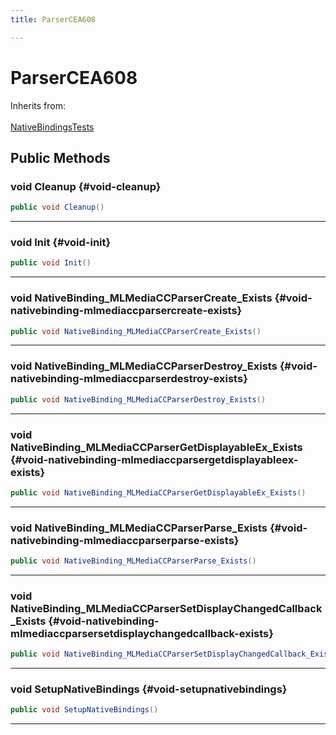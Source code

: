 ```yaml
---
title: ParserCEA608

---
```


# ParserCEA608







Inherits from: <br></br>[NativeBindingsTests](/versioned_docs/version-22-May-2023/unity-api/api/UnitySDKEditorTests/UnitySDKEditorTests.NativeBindingsTests.md)




## Public Methods

### void Cleanup {#void-cleanup}

```csharp
public void Cleanup()
```






-----------

### void Init {#void-init}

```csharp
public void Init()
```






-----------

### void NativeBinding_MLMediaCCParserCreate_Exists {#void-nativebinding-mlmediaccparsercreate-exists}

```csharp
public void NativeBinding_MLMediaCCParserCreate_Exists()
```






-----------

### void NativeBinding_MLMediaCCParserDestroy_Exists {#void-nativebinding-mlmediaccparserdestroy-exists}

```csharp
public void NativeBinding_MLMediaCCParserDestroy_Exists()
```






-----------

### void NativeBinding_MLMediaCCParserGetDisplayableEx_Exists {#void-nativebinding-mlmediaccparsergetdisplayableex-exists}

```csharp
public void NativeBinding_MLMediaCCParserGetDisplayableEx_Exists()
```






-----------

### void NativeBinding_MLMediaCCParserParse_Exists {#void-nativebinding-mlmediaccparserparse-exists}

```csharp
public void NativeBinding_MLMediaCCParserParse_Exists()
```






-----------

### void NativeBinding_MLMediaCCParserSetDisplayChangedCallback_Exists {#void-nativebinding-mlmediaccparsersetdisplaychangedcallback-exists}

```csharp
public void NativeBinding_MLMediaCCParserSetDisplayChangedCallback_Exists()
```






-----------

### void SetupNativeBindings {#void-setupnativebindings}

```csharp
public void SetupNativeBindings()
```






-----------


